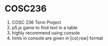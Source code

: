# COSC236
1. COSC 236 Term Project
2. p5.js game to find text in a table
3. highly recommend using console
4. hints in console are given in [col,row] format
